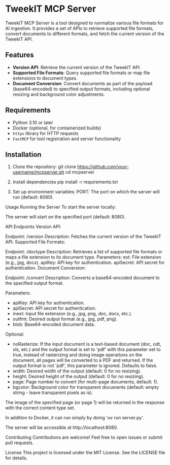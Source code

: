 # TweekIT MCP Server

TweekIT MCP Server is a tool designed to normalize various file formats for AI ingestion. It provides a set of APIs to retrieve supported file formats, convert documents to different formats, and fetch the current version of the TweekIT API.

## Features

- **Version API**: Retrieve the current version of the TweekIT API.
- **Supported File Formats**: Query supported file formats or map file extensions to document types.
- **Document Conversion**: Convert documents as part of the payload (base64-encoded) to specified output formats, including optional resizing and background color adjustments.

## Requirements

- Python 3.10 or later
- Docker (optional, for containerized builds)
- `httpx` library for HTTP requests
- `FastMCP` for tool registration and server functionality

## Installation

1. Clone the repository:
   git clone https://github.com/your-username/mcpserver.git
   cd mcpserver

2. Install dependencies
   pip install -r requirements.txt

3. Set up environment variables:
   PORT: The port on which the server will run (default: 8080).

Usage
Running the Server
To start the server locally:

The server will start on the specified port (default: 8080).

API Endpoints
Version API:

Endpoint: /version
Description: Fetches the current version of the TweekIT API.
Supported File Formats:

Endpoint: /doctype
Description: Retrieves a list of supported file formats or maps a file extension to its document type.
Parameters:
ext: File extension (e.g., jpg, docx).
apiKey: API key for authentication.
apiSecret: API secret for authentication.
Document Conversion:

Endpoint: /convert
Description: Converts a base64-encoded document to the specified output format.

Parameters:
- apiKey: API key for authentication.
- apiSecret: API secret for authentication.
- inext: Input file extension (e.g., jpg, png, doc, docx, etc.).
- outfmt: Desired output format (e.g., jpg, pdf, png).
- blob: Base64-encoded document data.

Optional:
- noRasterize: If the input document is a text-based document (doc, odt, xls, etc.) and the output format is set to 'pdf' with this parameter set to true, instead of rasterizing and doing image operations on the document, all pages will be converted to a PDF and returned. If the output format is not 'pdf', this parameter is ignored. Defaults to false. 
- width: Desired width of the output (default: 0 for no resizing).
- height: Desired height of the output (default: 0 for no resizing).
- page: Page number to convert (for multi-page documents, default: 1).
- bgcolor: Background color for transparent documents (default: empty string - leave transparent pixels as is).

The image of the specified page (or page 1) will be returned in the response with the correct content type set.

In addition to Docker, it can run simply by doing 'uv run server.py'.

The server will be accessible at http://localhost:8080.

Contributing
Contributions are welcome! Feel free to open issues or submit pull requests.

License
This project is licensed under the MIT License. See the LICENSE file for details.
